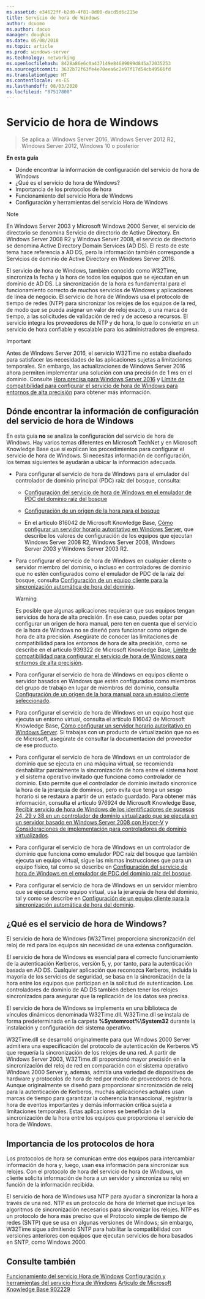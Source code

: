 ```yaml
---
ms.assetid: e34622ff-b2d0-4f81-8d00-dacd5d6c215e
title: Servicio de hora de Windows
author: dcuomo
ms.author: dacuo
manager: dougkim
ms.date: 05/08/2018
ms.topic: article
ms.prod: windows-server
ms.technology: networking
ms.openlocfilehash: 8428a86e6c0a437149e84689099d845a72035253
ms.sourcegitcommit: 3632b72f63fe4e70eea6c2e97f17d54cb49566fd
ms.translationtype: HT
ms.contentlocale: es-ES
ms.lasthandoff: 08/03/2020
ms.locfileid: "87517800"
---
```

# <a name="windows-time-service"></a>Servicio de hora de Windows

>Se aplica a: Windows Server 2016, Windows Server 2012 R2, Windows Server 2012, Windows 10 o posterior

**En esta guía**

* Dónde encontrar la información de configuración del servicio de hora de Windows
* ¿Qué es el servicio de hora de Windows?
* Importancia de los protocolos de hora
* Funcionamiento del servicio Hora de Windows
* Configuración y herramientas del servicio Hora de Windows

> [!NOTE]
> En Windows Server 2003 y Microsoft Windows 2000 Server, el servicio de directorio se denomina Servicio de directorio de Active Directory. En Windows Server 2008 R2 y Windows Server 2008, el servicio de directorio se denomina Active Directory Domain Services (AD DS). El resto de este tema hace referencia a AD DS, pero la información también corresponde a Servicios de dominio de Active Directory en Windows Server 2016.

El servicio de hora de Windows, también conocido como W32Time, sincroniza la fecha y la hora de todos los equipos que se ejecutan en un dominio de AD DS. La sincronización de la hora es fundamental para el funcionamiento correcto de muchos servicios de Windows y aplicaciones de línea de negocio. El servicio de hora de Windows usa el protocolo de tiempo de redes (NTP) para sincronizar los relojes de los equipos de la red, de modo que se pueda asignar un valor de reloj exacto, o una marca de tiempo, a las solicitudes de validación de red y de acceso a recursos. El servicio integra los proveedores de NTP y de hora, lo que lo convierte en un servicio de hora confiable y escalable para los administradores de empresa.

> [!IMPORTANT]
> Antes de Windows Server 2016, el servicio W32Time no estaba diseñado para satisfacer las necesidades de las aplicaciones sujetas a limitaciones temporales.  Sin embargo, las actualizaciones de Windows Server 2016 ahora permiten implementar una solución con una precisión de 1 ms en el dominio.  Consulte [Hora precisa para Windows Server 2016](accurate-time.md) y [Límite de compatibilidad para configurar el servicio de hora de Windows para entornos de alta precisión](support-boundary.md) para obtener más información.

## <a name="where-to-find-windows-time-service-configuration-information"></a><a name="BKMK_Config"></a>Dónde encontrar la información de configuración del servicio de hora de Windows
En esta guía **no** se analiza la configuración del servicio de hora de Windows. Hay varios temas diferentes en Microsoft TechNet y en Microsoft Knowledge Base que sí explican los procedimientos para configurar el servicio de hora de Windows. Si necesitas información de configuración, los temas siguientes te ayudarán a ubicar la información adecuada.

-   Para configurar el servicio de hora de Windows para el emulador del controlador de dominio principal (PDC) raíz del bosque, consulta:

    -   [Configuración del servicio de hora de Windows en el emulador de PDC del dominio raíz del bosque](/previous-versions/windows/it-pro/windows-server-2008-R2-and-2008/cc731191%28v=ws.10%29)

    -   [Configuración de un origen de la hora para el bosque](/previous-versions/windows/it-pro/windows-server-2008-r2-and-2008/cc794823%28v%3dws.10%29)

    -   En el artículo 816042 de Microsoft Knowledge Base, [Cómo configurar un servidor horario autoritativo en Windows Server](https://go.microsoft.com/fwlink/?LinkID=60402), que describe los valores de configuración de los equipos que ejecutan Windows Server 2008 R2, Windows Server 2008, Windows Server 2003 y Windows Server 2003 R2.

-   Para configurar el servicio de hora de Windows en cualquier cliente o servidor miembro del dominio, o incluso en controladores de dominio que no estén configurados como el emulador de PDC de la raíz del bosque, consulta [Configuración de un equipo cliente para la sincronización automática de hora del dominio](/previous-versions/windows/it-pro/windows-server-2008-r2-and-2008/cc816884%28v%3dws.10%29).

    > [!WARNING]
    > Es posible que algunas aplicaciones requieran que sus equipos tengan servicios de hora de alta precisión. En ese caso, puedes optar por configurar un origen de hora manual, pero ten en cuenta que el servicio de la hora de Windows no se diseñó para funcionar como origen de hora de alta precisión. Asegúrate de conocer las limitaciones de compatibilidad para los entornos de hora de alta precisión, como se describe en el artículo 939322 de Microsoft Knowledge Base, [Límite de compatibilidad para configurar el servicio de hora de Windows para entornos de alta precisión](support-boundary.md).

-   Para configurar el servicio de hora de Windows en equipos cliente o servidor basados en Windows que estén configurados como miembros del grupo de trabajo en lugar de miembros del dominio, consulta [Configuración de un origen de la hora manual para un equipo cliente seleccionado](/previous-versions/windows/it-pro/windows-server-2008-r2-and-2008/cc816656%28v%3dws.10%29).

-   Para configurar el servicio de hora de Windows en un equipo host que ejecuta un entorno virtual, consulta el artículo 816042 de Microsoft Knowledge Base, [Cómo configurar un servidor horario autoritativo en Windows Server](https://go.microsoft.com/fwlink/?LinkID=60402). Si trabajas con un producto de virtualización que no es de Microsoft, asegúrate de consultar la documentación del proveedor de ese producto.

-   Para configurar el servicio de hora de Windows en un controlador de dominio que se ejecuta en una máquina virtual, se recomienda deshabilitar parcialmente la sincronización de hora entre el sistema host y el sistema operativo invitado que funciona como controlador de dominio. Esto permite que el controlador de dominio invitado sincronice la hora de la jerarquía de dominios, pero evita que tenga un sesgo horario si se restaura a partir de un estado guardado. Para obtener más información, consulta el artículo 976924 de Microsoft Knowledge Base, [Recibir servicio de hora de Windows de los identificadores de sucesos 24, 29 y 38 en un controlador de dominio virtualizado que se ejecuta en un servidor basado en Windows Server 2008 con Hyper-V](https://go.microsoft.com/fwlink/?LinkID=192236) y [Consideraciones de implementación para controladores de dominio virtualizados](https://go.microsoft.com/fwlink/?LinkID=192235).

-   Para configurar el servicio de hora de Windows en un controlador de dominio que funciona como emulador PDC raíz del bosque que también ejecuta un equipo virtual, sigue las mismas instrucciones que para un equipo físico, tal como se describe en [Configuración del servicio de hora de Windows en el emulador de PDC del dominio raíz del bosque](/previous-versions/windows/it-pro/windows-server-2008-R2-and-2008/cc731191%28v=ws.10%29).

-   Para configurar el servicio de hora de Windows en un servidor miembro que se ejecuta como equipo virtual, usa la jerarquía de hora del dominio, tal y como se describe en [Configuración de un equipo cliente para la sincronización automática de hora del dominio](/previous-versions/windows/it-pro/windows-server-2008-r2-and-2008/cc816884%28v%3dws.10%29).

## <a name="what-is-the-windows-time-service"></a><a name="BKMK_WTS"></a>¿Qué es el servicio de hora de Windows?
El servicio de hora de Windows (W32Time) proporciona sincronización del reloj de red para los equipos sin necesidad de una extensa configuración.

El servicio de hora de Windows es esencial para el correcto funcionamiento de la autenticación Kerberos, versión 5, y, por tanto, para la autenticación basada en AD DS. Cualquier aplicación que reconozca Kerberos, incluida la mayoría de los servicios de seguridad, se basa en la sincronización de la hora entre los equipos que participan en la solicitud de autenticación. Los controladores de dominio de AD DS también deben tener los relojes sincronizados para asegurar que la replicación de los datos sea precisa.

El servicio de hora de Windows se implementa en una biblioteca de vínculos dinámicos denominada W32Time.dll. W32Time.dll se instala de forma predeterminada en la carpeta **%Systemroot%\System32** durante la instalación y configuración del sistema operativo.

W32Time.dll se desarrolló originalmente para que Windows 2000 Server admitiera una especificación del protocolo de autenticación de Kerberos V5 que requería la sincronización de los relojes de una red. A partir de Windows Server 2003, W32Time.dll proporcionó mayor precisión en la sincronización del reloj de red en comparación con el sistema operativo Windows 2000 Server y, además, admitía una variedad de dispositivos de hardware y protocolos de hora de red por medio de proveedores de hora. Aunque originalmente se diseñó para proporcionar sincronización de reloj para la autenticación de Kerberos, muchas aplicaciones actuales usan marcas de tiempo para garantizar la coherencia transaccional, registrar la hora de eventos importantes y demás información crítica sujeta a limitaciones temporales. Estas aplicaciones se benefician de la sincronización de la hora entre los equipos que proporciona el servicio de hora de Windows.

## <a name="importance-of-time-protocols"></a><a name="BKMK_TimeProtocols"></a>Importancia de los protocolos de hora
Los protocolos de hora se comunican entre dos equipos para intercambiar información de hora y, luego, usan esa información para sincronizar sus relojes. Con el protocolo de hora del servicio de hora de Windows, un cliente solicita información de hora a un servidor y sincroniza su reloj en función de la información recibida.

El servicio de hora de Windows usa NTP para ayudar a sincronizar la hora a través de una red. NTP es un protocolo de hora de Internet que incluye los algoritmos de sincronización necesarios para sincronizar los relojes. NTP es un protocolo de hora más preciso que el Protocolo simple de tiempo de redes (SNTP) que se usa en algunas versiones de Windows; sin embargo, W32Time sigue admitiendo SNTP para habilitar la compatibilidad con versiones anteriores con equipos que ejecutan servicios de hora basados en SNTP, como Windows 2000.

## <a name="see-also"></a>Consulte también
[Funcionamiento del servicio Hora de Windows](How-the-Windows-Time-Service-Works.md)
[Configuración y herramientas del servicio Hora de Windows](Windows-Time-Service-Tools-and-Settings.md)
[Artículo de Microsoft Knowledge Base 902229](https://go.microsoft.com/fwlink/?LinkId=186066)